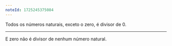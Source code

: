 ```yaml
---
noteId: 1725245375084
---
```

Todos os números naturais, exceto o zero, é divisor de 0.

---

E zero não é divisor de nenhum número natural.